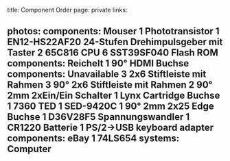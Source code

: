 title: Component Order
page: private
links:

photos:
components: Mouser
    1 Phototransistor
    1 EN12-HS22AF20 24-Stufen Drehimpulsgeber mit Taster
    2 65C816 CPU
    6 SST39SF040 Flash ROM
components: Reichelt
    1 90° HDMI Buchse
components: Unavailable
    3 2x6 Stiftleiste mit Rahmen
    3 90° 2x6 Stiftleiste mit Rahmen
    2 90° 2mm 2xEin/Ein Schalter
    1 Lynx Cartridge Buchse
    1 7360 TED
    1 SED-9420C
    1 90° 2mm 2x25 Edge Buchse
    1 D36V28F5 Spannungswandler
    1 CR1220 Batterie
    1 PS/2->USB keyboard adapter
components: eBay
    1 74LS654
systems:
    Computer
---
